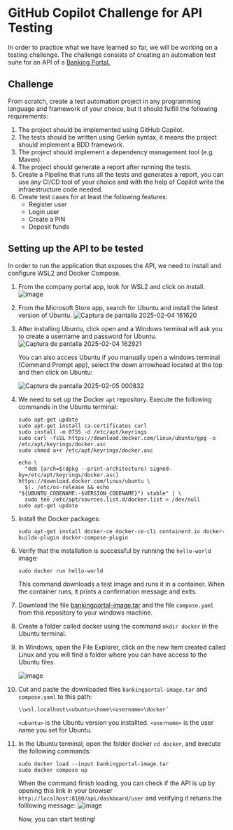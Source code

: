 # GitHub Copilot Challenge for API Testing

In order to practice what we have learned so far, we will be working on a testing challenge. The challenge consists of creating an automation test suite for an API of a [Banking Portal.](https://github.com/abhi9720/BankingPortal-API)

## Challenge
From scratch, create a test automation project in any programming language and framework of your choice, but it should fulfill the following requirements:
1. The project should be implemented using GitHub Copilot.
2. The tests should be written using Gerkin syntax, it means the project should implement a BDD framework.
3. The project should implement a dependency management tool (e.g. Maven).
4. The project should generate a report after running the tests.
5. Create a Pipeline that runs all the tests and generates a report, you can use any CI/CD tool of your choice and with the help of Copilot write the infraestructure code needed.
6. Create test cases for at least the following features:
    - Register user
    - Login user
    - Create a PIN
    - Deposit funds

## Setting up the API to be tested
In order to run the application that exposes the API, we need to install and configure WSL2 and Docker Compose.

1. From the company portal app, look for WSL2 and click on install.
   ![image](https://github.com/user-attachments/assets/d7602fae-6acf-4fee-a66d-d86b0d4c12d9)

2. From the Microsoft Store app, search for Ubuntu and install the latest version of Ubuntu.
   ![Captura de pantalla 2025-02-04 161620](https://github.com/user-attachments/assets/14bddde0-ada4-4dbc-99c3-9d962e9e9051)

3. After installing Ubuntu, click open and a Windows terminal will ask you to create a username and password for Ubuntu.
   ![Captura de pantalla 2025-02-04 162921](https://github.com/user-attachments/assets/08171a3f-11cf-4fe7-8bfa-5310ce6990df)

   You can also access Ubuntu if you manually open a windows terminal (Command Prompt app), select the down arrowhead located at the top and then click on Ubuntu:
   
   ![Captura de pantalla 2025-02-05 000832](https://github.com/user-attachments/assets/9d6010a9-4bfb-46d3-90ee-ffab703c798f)

4. We need to set up the Docker `apt` repository. Execute the following commands in the Ubuntu terminal:
    
    ```
    sudo apt-get update
    sudo apt-get install ca-certificates curl
    sudo install -m 0755 -d /etc/apt/keyrings
    sudo curl -fsSL https://download.docker.com/linux/ubuntu/gpg -o /etc/apt/keyrings/docker.asc
    sudo chmod a+r /etc/apt/keyrings/docker.asc
    
    echo \
      "deb [arch=$(dpkg --print-architecture) signed-by=/etc/apt/keyrings/docker.asc] https://download.docker.com/linux/ubuntu \
      $(. /etc/os-release && echo "${UBUNTU_CODENAME:-$VERSION_CODENAME}") stable" | \
      sudo tee /etc/apt/sources.list.d/docker.list > /dev/null
    sudo apt-get update
    ```

5. Install the Docker packages:

    ```
    sudo apt-get install docker-ce docker-ce-cli containerd.io docker-buildx-plugin docker-compose-plugin
    ```

6. Verify that the installation is successful by running the `hello-world` image:
    ```
    sudo docker run hello-world
    ```
    This command downloads a test image and runs it in a container. When the container runs, it prints a confirmation message and exits.

7. Download the file [bankingportal-image.tar](https://drive.google.com/file/d/1H-BYg3uof64wqhVMdfoGY5figad0BIV4/view?usp=sharing) and the file `compose.yaml` from this repository to your windows machine.

8. Create a folder called docker using the command `mkdir docker` in the Ubuntu terminal.
   
9. In Windows, open the File Explorer, click on the new item created called Linux and you will find a folder where you can have access to the Ubuntu files.
    
   ![image](https://github.com/user-attachments/assets/65a5875d-b81a-41db-a312-8b1ee151492a)

11. Cut and paste the downloaded files `bankingportal-image.tar` and `compose.yaml` to this path:
    ```
    \\wsl.localhost\<ubuntu>\home\<username>\docker´
    ```
    `<ubuntu>` is the Ubuntu version you installted.
    `<username>` is the user name you set for Ubuntu.

12. In the Ubuntu terminal, open the folder docker `cd docker`, and execute the following commands:
    ```
    sudo docker load --input bankingportal-image.tar
    sudo docker compose up
    ```
    When the command finish loading, you can check if the API is up by opening this link in your browser `http://localhost:8180/api/dashboard/user` and verifying it returns the folllowing message:
    ![image](https://github.com/user-attachments/assets/9cfa0b85-168e-4f62-81de-9627de9bb20e)

    Now, you can start testing!

